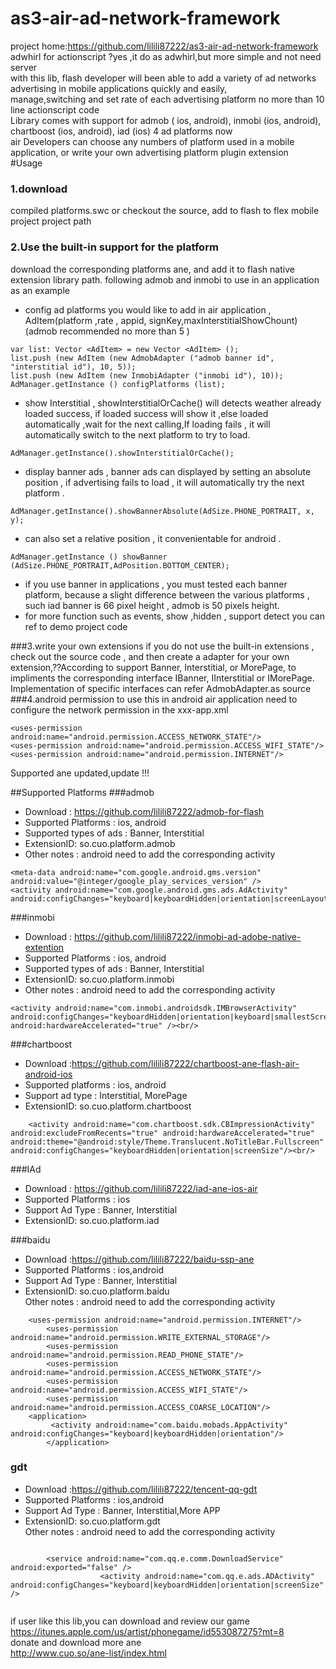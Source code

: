 as3-air-ad-network-framework<br/>
============================
project home:https://github.com/lilili87222/as3-air-ad-network-framework<br/>
adwhirl for actionscript ?yes ,it do as adwhirl,but more simple and not need server <br/>
with this lib, flash developer will been able to  add a variety of ad networks advertising in mobile applications  quickly and easily, <br/>
manage,switching and set rate of each advertising platform no more than 10 line actionscript  code<br/>
Library comes with support for admob (  ios, android), inmobi (ios, android), chartboost (ios, android), iad (ios) 4 ad platforms now<br/>
air Developers can choose any numbers of platform used in a mobile application, or write your own advertising platform plugin  extension<br/>
#Usage
### 1.download
 compiled platforms.swc or checkout the source, add to  flash to flex mobile project  project path<br/>
### 2.Use the built-in support for the platform 
 download the corresponding platforms ane, and add it to flash  native extension library path. following admob and inmobi to use in an application as an example<br/>
-	 config ad platforms you would like to add in air application , AdItem(platform ,rate , appid, signKey,maxInterstitialShowChount) (admob  recommended no more than 5 )<br/>
```
var list: Vector <AdItem> = new Vector <AdItem> ();
list.push (new AdItem (new AdmobAdapter ("admob banner id", "interstitial id"), 10, 5));
list.push (new AdItem (new InmobiAdapter ("inmobi id"), 10));
AdManager.getInstance () configPlatforms (list);
```
-	 show Interstitial ,  showInterstitialOrCache() will detects weather already loaded success, if loaded success will show it ,else  loaded automatically  ,wait for the next calling,If loading fails , it will automatically switch to the next platform to try to load.<br/>
```
AdManager.getInstance().showInterstitialOrCache();
```
-	 display banner ads , banner ads can displayed by setting an absolute position , if advertising fails to load , it will automatically try the next  platform .<br/>
```
AdManager.getInstance().showBannerAbsolute(AdSize.PHONE_PORTRAIT, x, y);
```

-	 can also set a relative position  , it convenientable for android .<br/>
```
AdManager.getInstance () showBanner (AdSize.PHONE_PORTRAIT,AdPosition.BOTTOM_CENTER);
```
-	if you use  banner in applications , you must  tested each banner platform, because a slight difference between the various platforms , such iad banner is 66 pixel height , admob is 50 pixels height.<br/>
-	 for more function such as events, show ,hidden  , support  detect you can ref to demo project code<br/>

###3.write your own extensions 
 if you do not use the built-in extensions ,  check out the source code , and then create a adapter for your own extension,??According to support Banner, Interstitial, or MorePage, to impliments the corresponding interface IBanner, IInterstitial or IMorePage. Implementation of specific interfaces can refer AdmobAdapter.as source<br/>
###4.android permission
 to use this in android air application need to configure the network permission in the xxx-app.xml<br/>
```
<uses-permission android:name="android.permission.ACCESS_NETWORK_STATE"/>
<uses-permission android:name="android.permission.ACCESS_WIFI_STATE"/>
<uses-permission android:name="android.permission.INTERNET"/>
```

Supported ane updated,update !!!

##Supported Platforms 
###admob
- Download : https://github.com/lilili87222/admob-for-flash<br/>
- Supported Platforms : ios, android<br/>
- Supported types of ads : Banner, Interstitial<br/>
- ExtensionID: so.cuo.platform.admob<br/>
- Other notes : android need to add the corresponding activity<br/>
```
<meta-data android:name="com.google.android.gms.version" android:value="@integer/google_play_services_version" />
<activity android:name="com.google.android.gms.ads.AdActivity" android:configChanges="keyboard|keyboardHidden|orientation|screenLayout|uiMode|screenSize|smallestScreenSize"/>
```
###inmobi
- Download : https://github.com/lilili87222/inmobi-ad-adobe-native-extention<br/>
- Supported Platforms : ios, android<br/>
- Supported types of ads : Banner, Interstitial<br/>
- ExtensionID: so.cuo.platform.inmobi<br/>
- Other notes : android need to add the corresponding activity<br/>
```
<activity android:name="com.inmobi.androidsdk.IMBrowserActivity" android:configChanges="keyboardHidden|orientation|keyboard|smallestScreenSize|screenSize" android:hardwareAccelerated="true" /><br/>
```

###chartboost<br/>
- Download :https://github.com/lilili87222/chartboost-ane-flash-air-android-ios<br/>
- Supported platforms : ios, android<br/>
- Support ad type : Interstitial, MorePage<br/>
- ExtensionID: so.cuo.platform.chartboost<br/>
```
	<activity android:name="com.chartboost.sdk.CBImpressionActivity" android:excludeFromRecents="true" android:hardwareAccelerated="true" android:theme="@android:style/Theme.Translucent.NoTitleBar.Fullscreen" android:configChanges="keyboardHidden|orientation|screenSize"/><br/>
```

###IAd<br/>
- Download : https://github.com/lilili87222/iad-ane-ios-air<br/>
- Supported Platforms : ios<br/>
- Support Ad Type : Banner, Interstitial<br/>
- ExtensionID: so.cuo.platform.iad<br/>

###baidu<br/>
- Download :https://github.com/lilili87222/baidu-ssp-ane<br/>
- Supported Platforms : ios,android<br/>
- Support Ad Type : Banner, Interstitial<br/>
- ExtensionID:  so.cuo.platform.baidu<br/>
Other notes : android need to add the corresponding activity
```
	<uses-permission android:name="android.permission.INTERNET"/>
        <uses-permission android:name="android.permission.WRITE_EXTERNAL_STORAGE"/>
        <uses-permission android:name="android.permission.READ_PHONE_STATE"/>
        <uses-permission android:name="android.permission.ACCESS_NETWORK_STATE"/>
        <uses-permission android:name="android.permission.ACCESS_WIFI_STATE"/>
        <uses-permission android:name="android.permission.ACCESS_COARSE_LOCATION"/>
 	<application>
         <activity android:name="com.baidu.mobads.AppActivity" android:configChanges="keyboard|keyboardHidden|orientation"/> 
        </application>
```


### gdt <br/>
- Download :https://github.com/lilili87222/tencent-qq-gdt<br/>
- Supported Platforms : ios,android<br/>
- Support Ad Type : Banner, Interstitial,More APP<br/>
- ExtensionID:  so.cuo.platform.gdt<br/>
Other notes : android need to add the corresponding activity
```
 
        <service android:name="com.qq.e.comm.DownloadService" android:exported="false" />
					<activity android:name="com.qq.e.ads.ADActivity" android:configChanges="keyboard|keyboardHidden|orientation|screenSize" />
 
```

if user like this lib,you can download and review our game <br/>
https://itunes.apple.com/us/artist/phonegame/id553087275?mt=8 <br/>
donate and download more ane  <br/>
http://www.cuo.so/ane-list/index.html  <br/>
